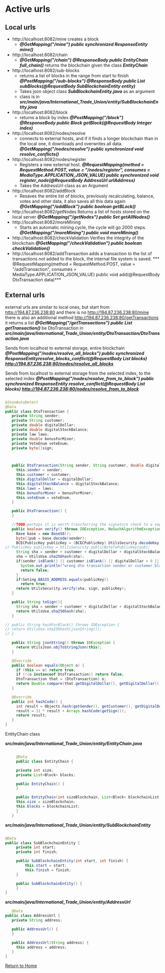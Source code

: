# Active urls


## Local urls


- http://localhost:8082/mine creates a block
    - ***@GetMapping("/mine")
      public synchronized ResponseEntity<String> mine()***
- http://localhost:8082/chain
    - ***@GetMapping("/chain")
      @ResponseBody
      public EntityChain full_chain()*** returns the blockchain given the class ***EntityChain***
- http://localhost:8082/sub-blocks
    - returns a list of blocks in the range from start to finish
      ***@PostMapping("/sub-blocks")
      @ResponseBody
      public List<Block> subBlocks(@RequestBody SubBlockchainEntity entity)***
    - Takes json object class ***SubBlockchainEntity.java*** as an argument
    - class is in ***src/main/java/International_Trade_Union/entity/SubBlockchainEntity.java***
- http://localhost:8082/block
    - returns a block by index ***@PostMapping("/block")
      @ResponseBody
      public Block getBlock(@RequestBody Integer index)***
- http://localhost:8082/nodes/resolve
    - connects to external hosts,
      and if it finds a longer blockchain than in the local one, it downloads and overwrites
      all data.
      ***@GetMapping("/nodes/resolve")
      public synchronized void resolve_conflicts()***
- http://localhost:8082/nodes/register
    - Registers a new external host.
      ***@RequestMapping(method = RequestMethod.POST, value = "/nodes/register", consumes = MediaType.APPLICATION_JSON_VALUE)
      public synchronized void register_node(@RequestBody AddressUrl urlAddrress)***
    - Takes the AddressUrl class as an Argument
- http://localhost:8082/addBlock
    - Resaves the entire list of blocks, previously recalculating,
      balance, votes and other data, it also saves all this data again
      ***@GetMapping("/addBlock")
      public boolean getBLock()***
- http://localhost:8082/getNodes
  Returns a list of hosts stored on the local server
  ***@GetMapping("/getNodes")
  public Set<String> getAllNodes()***
- http://localhost:8082/moreMining
    - Starts an automatic mining cycle, the cycle will go 2000 steps.
      ***@GetMapping("/moreMining")
      public void moreMining()***
- http://localhost:8082/checkValidation
  Verifies the integrity of the blockchain
  ***@GetMapping("/checkValidation")
  public boolean checkValidation()***
- http://localhost:8082/addTransaction
  adds a transaction to the list of transactions not added to the block,
  the internal file system is saved.
  *** @RequestMapping(method = RequestMethod.POST, value = "/addTransaction", consumes = MediaType.APPLICATION_JSON_VALUE)
  public void add(@RequestBody DtoTransaction data)***


## External urls
external urls are similar to local ones, but start
from http://194.87.236.238:80
and there is no http://194.87.236.238:80/mine
there is also an additional method
http://194.87.236.238:80/getTransactions it returns a list
***@GetMapping("/getTransactions")
public List<DtoTransaction> getTransaction()***
be DtoTransaction in
***src/main/java/International_Trade_Union/entity/DtoTransaction/DtoTransaction.java***


Sends from localhost to external storage, entire blockchain
***@PostMapping("/nodes/resolve_all_blocks")
public synchronized ResponseEntity<String>resolve_blocks_conflict(@RequestBody List<Block> blocks)***
***http://194.87.236.238:80/nodes/resolve_all_blocks***

Sends from localhost to external storage from the selected index, to the selected index
***@PostMapping("/nodes/resolve_from_to_block")
public synchronized ResponseEntity<String> resolve_conflict(@RequestBody List<Block> blocks)***
***http://194.87.236.238:80/nodes/resolve_from_to_block***
````java

@JsonAutoDetect
@Data
public class DtoTransaction {
   private String sender;
   private String customer;
   private double digitalDollar;
   private double digitalStockBalance;
   private law laws;
   private double bonusForMiner;
   private VoteEnum voteEnum;
   private byte[]sign;



   public DtoTransaction(String sender, String customer, double digitalDollar, double digitalStockBalance, Laws laws, double bonusForMiner, VoteEnum voteEnum) {
     this.sender = sender;
     this.customer = customer;
     this.digitalDollar = digitalDollar;
     this.digitalStockBalance = digitalStockBalance;
     this.laws = laws;
     this.bonusForMiner = bonusForMiner;
     this.voteEnum = voteEnum;
   }

   public DtoTransaction() {
   }

   //TODO perhaps it is worth transferring the signature check to a separate utils, questionable!!
   public boolean verify() throws IOException, NoSuchAlgorithmException, SignatureException, NoSuchProviderException, InvalidKeyException, InvalidKeySpecException {
     Base base = new Base58();
     byte[]pub = base.decode(sender);
     BCECPublicKey publicKey = (BCECPublicKey) UtilsSecurity.decodeKey(pub);
// PublicKey publicKey = UtilsSecurity.publicByteToPublicKey(pub);
     String sha = sender + customer + digitalDollar + digitalStockBalance + laws + bonusForMiner;
     sha = UtilsUse.sha256hash(sha);
     if(sender.isBlank() || customer.isBlank() || digitalDollar < 0 || digitalStockBalance < 0 || bonusForMiner < 0 || laws == null){
       System.out.println("wrong dto transaction sender or customer blank? or dollar, reputation or reward less then 0");
       return false;
     }
     if(Seting.BASIS_ADDRESS.equals(publicKey))
       return true;
     return UtilsSecurity.verify(sha, sign, publicKey);
   }

   public String toSign(){
     String sha = sender + customer + digitalDollar + digitalStockBalance + laws + bonusForMiner;
     return UtilsUse.sha256hash(sha);
   }

// public String hashForBlock() throws IOException {
// return UtilsUse.sha256hash(jsonString());
// }

   public String jsonString() throws IOException {
     return UtilsJson.objToStringJson(this);
   }

   @Override
   public boolean equals(Object o) {
     if (this == o) return true;
     if (!(o instanceof DtoTransaction)) return false;
     DtoTransaction that = (DtoTransaction) o;
     return Double.compare(that.getDigitalDollar(), getDigitalDollar()) == 0 && Double.compare(that.getDigitalStockBalance(), getDigitalStockBalance()) == 0 && Double.compare(that.getBonusForMiner(), getBonusForMiner() ) == 0 && getSender().equals(that.getSender()) && getCustomer().equals(that.getCustomer()) && getLaws().equals(that.getLaws()) && getVoteEnum() == that .getVoteEnum() && Arrays.equals(getSign(), that.getSign());
   }

   @Override
   public int hashCode() {
     int result = Objects.hash(getSender(), getCustomer(), getDigitalDollar(), getDigitalStockBalance(), getLaws(), getBonusForMiner(), getVoteEnum());
     result = 31 * result + Arrays.hashCode(getSign());
     return result;
   }
}

````


EntityChain class

***src/main/java/International_Trade_Union/entity/EntityChain.java***
````java

     @Data
     public class EntityChain {

     private int size;
     private List<Block> blocks;

     public EntityChain() {
     }

     public EntityChain(int sizeBlockchain, List<Block> blockchainList) {
     this.size = sizeBlockchain;
     this.blocks = blockchainList;
     }
   }
````

***src/main/java/International_Trade_Union/entity/SubBlockchainEntity***

````java

@Data
public class SubBlockchainEntity {
     private int start;
     private int finish;

     public SubBlockchainEntity(int start, int finish) {
         this.start = start;
         this.finish = finish;
     }

     public SubBlockchainEntity() {
     }
}

````

***src/main/java/International_Trade_Union/entity/AddressUrl***
````java
   @Data
public class AddressUrl {
   private String address;

   public AddressUrl() {
   }

   public AddressUrl(String address) {
     this address = address;
   }
}
   ````
[Return to Home](./documentationEng.md)